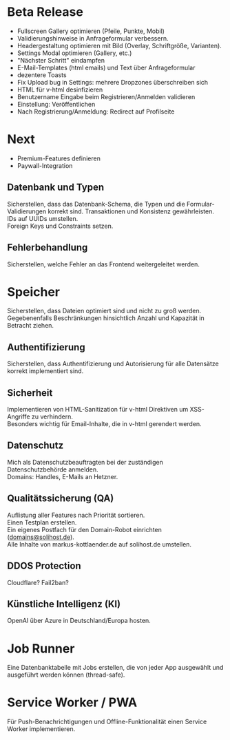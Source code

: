 # Beta Release

- Fullscreen Gallery optimieren (Pfeile, Punkte, Mobil)
- Validierungshinweise in Anfrageformular verbessern.
- Headergestaltung optimieren mit Bild (Overlay, Schriftgröße, Varianten).
- Settings Modal optimieren (Gallery, etc.)
- "Nächster Schritt" eindampfen
- E-Mail-Templates (html emails) und Text über Anfrageformular
- dezentere Toasts
- Fix Upload bug in Settings: mehrere Dropzones überschreiben sich
- HTML für v-html desinfizieren
- Benutzername Eingabe beim Registrieren/Anmelden validieren
- Einstellung: Veröffentlichen
- Nach Registrierung/Anmeldung: Redirect auf Profilseite

# Next

- Premium-Features definieren
- Paywall-Integration

## Datenbank und Typen

Sicherstellen, dass das Datenbank-Schema, die Typen und die Formular-Validierungen korrekt sind.
Transaktionen und Konsistenz gewährleisten.
IDs auf UUIDs umstellen.  
Foreign Keys und Constraints setzen.

## Fehlerbehandlung

Sicherstellen, welche Fehler an das Frontend weitergeleitet werden.

# Speicher

Sicherstellen, dass Dateien optimiert sind und nicht zu groß werden.  
Gegebenenfalls Beschränkungen hinsichtlich Anzahl und Kapazität in Betracht ziehen.

## Authentifizierung

Sicherstellen, dass Authentifizierung und Autorisierung für alle Datensätze korrekt implementiert sind.

## Sicherheit

Implementieren von HTML-Sanitization für v-html Direktiven um XSS-Angriffe zu verhindern.  
Besonders wichtig für Email-Inhalte, die in v-html gerendert werden.

## Datenschutz

Mich als Datenschutzbeauftragten bei der zuständigen Datenschutzbehörde anmelden.  
Domains: Handles, E-Mails an Hetzner.

## Qualitätssicherung (QA)

Auflistung aller Features nach Priorität sortieren.  
Einen Testplan erstellen.  
Ein eigenes Postfach für den Domain-Robot einrichten (domains@solihost.de).  
Alle Inhalte von markus-kottlaender.de auf solihost.de umstellen.

## DDOS Protection

Cloudflare? Fail2ban?

## Künstliche Intelligenz (KI)

OpenAI über Azure in Deutschland/Europa hosten.

# Job Runner

Eine Datenbanktabelle mit Jobs erstellen, die von jeder App ausgewählt und ausgeführt werden können (thread-safe).

# Service Worker / PWA

Für Push-Benachrichtigungen und Offline-Funktionalität einen Service Worker implementieren.